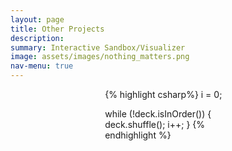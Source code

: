 ```yaml
---
layout: page
title: Other Projects
description: 
summary: Interactive Sandbox/Visualizer
image: assets/images/nothing_matters.png
nav-menu: true
---
```

<div id="main" class="alt">
<div class="inner">

<span style="width: 40%; display: block; margin: auto;">
{% highlight csharp%}
i = 0;

while (!deck.isInOrder()) {
    deck.shuffle();
    i++;
}
{% endhighlight %}
</span>

</div>
</div>
